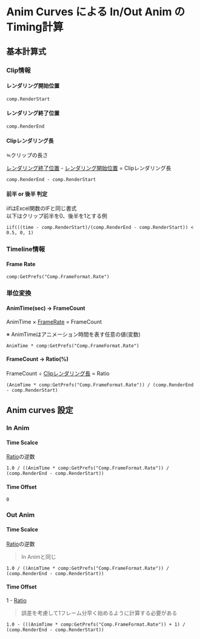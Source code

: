 # Anim Curves による In/Out Anim のTiming計算

## 基本計算式

### Clip情報

#### レンダリング開始位置

```
comp.RenderStart
```

#### レンダリング終了位置

```
comp.RenderEnd
```

#### Clipレンダリング長

≒クリップの長さ

[レンダリング終了位置](#レンダリング終了位置) - [レンダリング開始位置](#レンダリング開始位置) = Clipレンダリング長

```
comp.RenderEnd - comp.RenderStart
```

#### 前半 or 後半 判定

iifはExcel関数のIFと同じ書式  
以下はクリップ前半を0、後半を1とする例

```
iif(((time - comp.RenderStart)/(comp.RenderEnd - comp.RenderStart)) < 0.5, 0, 1)
```


### Timeline情報

#### Frame Rate

```
comp:GetPrefs("Comp.FrameFormat.Rate")
```

### 単位変換

#### AnimTime(sec) -> FrameCount

AnimTime × [FrameRate](#frame-rate) = FrameCount

※ AnimTimeはアニメーション時間を表す任意の値(変数)

```
AnimTime * comp:GetPrefs("Comp.FrameFormat.Rate")
```

#### FrameCount -> Ratio(%)

FrameCount ÷ [Clipレンダリング長](#clipレンダリング長) = Ratio

```
(AnimTime * comp:GetPrefs("Comp.FrameFormat.Rate")) / (comp.RenderEnd - comp.RenderStart)
```

## Anim curves 設定

### In Anim

#### Time Scalce

[Ratio](#framecount---ratio)の逆数

```
1.0 / ((AnimTime * comp:GetPrefs("Comp.FrameFormat.Rate")) / (comp.RenderEnd - comp.RenderStart))
```

#### Time Offset

```
0
```

### Out Anim

#### Time Scalce

[Ratio](#framecount---ratio)の逆数
> In Animと同じ

```
1.0 / ((AnimTime * comp:GetPrefs("Comp.FrameFormat.Rate")) / (comp.RenderEnd - comp.RenderStart))
```

#### Time Offset

1 - [Ratio](#framecount---ratio)
> 誤差を考慮して1フレーム分早く始めるように計算する必要がある
```
1.0 - (((AnimTime * comp:GetPrefs("Comp.FrameFormat.Rate")) + 1) / (comp.RenderEnd - comp.RenderStart))
```
